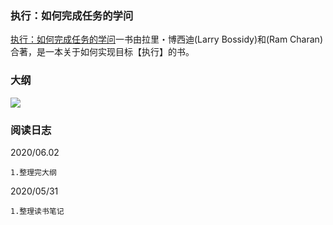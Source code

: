 ### 执行：如何完成任务的学问

[执行：如何完成任务的学问](https://book.douban.com/subject/1031207/)一书由拉里・博西迪(Larry Bossidy)和(Ram Charan)合著，是一本关于如何实现目标【执行】的书。

### 大纲

![](./imgs/execution-outline.png)

### 阅读日志

2020/06.02

```
1.整理完大纲
```



2020/05/31
```
1.整理读书笔记
```

